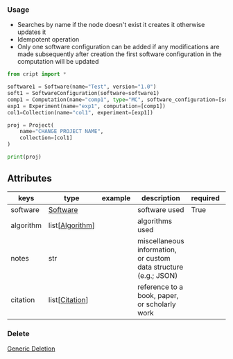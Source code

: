 ### Usage

- Searches by name if the node doesn't exist it creates it otherwise updates it
- Idempotent operation
- Only one software configuration can be added if any modifications are made subsequently after creation the first software configuration in the computation will be updated


```python
from cript import *

software1 = Software(name="Test", version="1.0")
soft1 = SoftwareConfiguration(software=software1)
comp1 = Computation(name="comp1", type="MC", software_configuration=[soft1])
exp1 = Experiment(name="exp1", computation=[comp1])
col1=Collection(name="col1", experiment=[exp1])

proj = Project(
    name="CHANGE PROJECT NAME",
    collection=[col1]
)

print(proj)
```

## Attributes

| keys                                             | type            | example | description                                                      | required | vocab |
|--------------------------------------------------|-----------------|---------|------------------------------------------------------------------|----------|-------|
| software                                         | [Software](../software)        |         | software used                                     | True     |       |
| algorithm                                        | list[[Algorithm](../algorithm)] |         | algorithms used                                  |          |       |
| notes                                            | str             |         | miscellaneous information, or custom data structure (e.g.; JSON) |          |       |
| citation                                         | list[[Citation](../citation)]  |         | reference to a book, paper, or scholarly work     |          |       |



### Delete
[Generic Deletion](../delete.md)